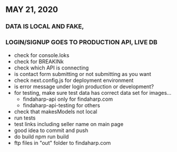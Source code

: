 ## MAY 21, 2020
### DATA IS LOCAL AND FAKE, 
### LOGIN/SIGNUP GOES TO PRODUCTION API, LIVE DB

- check for console.loks
- check for BREAKINk
- check which API is connecting
- is contact form submitting or not submitting as you want
- check next.config.js for deployment environment
- is error message under login production or development?
- for testing, make sure test data has correct data set for images...
    - findaharp-api only for findaharp.com
    - findaharp-api-testing for others
- check that makesModels not local
- run tests
- test links including seller name on main page
- good idea to commit and push
- do build npm run build
- ftp files in "out" folder to findaharp.com